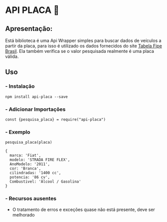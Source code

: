 # API PLACA 🚗

## Apresentação:

Está biblioteca é uma Api Wrapper simples para buscar dados de veículos a partir da placa, para isso é utilizado os dados fornecidos do site [Tabela Fipe Brasil](www.tabelafipebrasil.com).  Ela também verifica se o valor pesquisada realmente é uma placa válida.

## Uso

### - Instalação

```
npm install api-placa --save
```

### - Adicionar Importações
```
const {pesquisa_placa} = require("api-placa")
```

### - Exemplo
```
pesquisa_placa(placa)

{
  marca: 'Fiat',
  modelo: 'STRADA FIRE FLEX',
  AnoModelo: '2011',
  cor: 'Branca',
  cilindradas: '1400 cc',
  potencia: '86 cv',
  Combustivel: 'Álcool / Gasolina'
}
```


###  - Recursos ausentes

* O tratamento de erros e exceções quase não está presente, deve ser melhorado